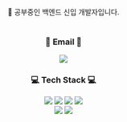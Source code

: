 <div align="center">
👋 공부중인 백엔드 신입 개발자입니다.
<br><br>
  <h3>📩 Email 📩</h3>
  <a href="mailto:hansaemj20@gmail.com" target="_blank"><img src="https://img.shields.io/badge/hansaemj20@gmail.com-EA4335?style=flat-square&logo=Gmail&logoColor=white"/></a>
<br>
  <h3>💻 Tech Stack 💻</h3>
<img src="https://img.shields.io/badge/JAVA-007396?style=flat-square&logo=Java&logoColor=white">
<img src="https://img.shields.io/badge/Spring-6DB33F?style=flat-square&logo=Spring&logoColor=white">
<img src="https://img.shields.io/badge/SpringBoot-6DB33F?style=flat-square&logo=SpringBoot&logoColor=white"/>
<img src="https://img.shields.io/badge/MySQL-4479A1?style=flat-squaree&logo=MySQL&logoColor=white">
<br>
  
<img src="https://img.shields.io/badge/Git-F05032?style=flat-square&logo=Git&logoColor=white"/>
<img src="https://img.shields.io/badge/GitHub-181717?style=flat-square&logo=GitHub&logoColor=white"/>


<!--
**hxnsxxm/hxnsxxm** is a ✨ _special_ ✨ repository because its `README.md` (this file) appears on your GitHub profile.

Here are some ideas to get you started:

- 🔭 I’m currently working on ...
- 🌱 I’m currently learning ...
- 👯 I’m looking to collaborate on ...
- 🤔 I’m looking for help with ...
- 💬 Ask me about ...
- 📫 How to reach me: ...
- 😄 Pronouns: ...
- ⚡ Fun fact: ...
-->
</div>
